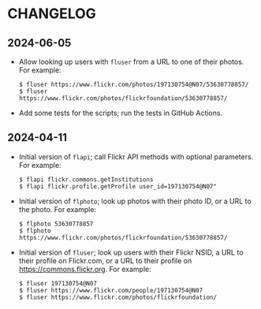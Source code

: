 # CHANGELOG

## 2024-06-05

*   Allow looking up users with `fluser` from a URL to one of their photos.
    For example:

    ```console
    $ fluser https://www.flickr.com/photos/197130754@N07/53630778857/
    $ fluser https://www.flickr.com/photos/flickrfoundation/53630778857/
    ```

*   Add some tests for the scripts; run the tests in GitHub Actions.

## 2024-04-11

*   Initial version of `flapi`; call Flickr API methods with optional parameters.
    For example:

    ```console
    $ flapi flickr.commons.getInstitutions
    $ flapi flickr.profile.getProfile user_id=197130754@N07"
    ```

*   Initial version of `flphoto`; look up photos with their photo ID, or a URL to the photo.
    For example:

    ```console
    $ flphoto 53630778857
    $ flphoto https://www.flickr.com/photos/flickrfoundation/53630778857/
    ```

*   Initial version of `fluser`; look up users with their Flickr NSID, a URL to their profile on Flickr.com, or a URL to their profile on <https://commons.flickr.org>.
    For example:

    ```console
    $ fluser 197130754@N07
    $ fluser https://www.flickr.com/people/197130754@N07
    $ fluser https://www.flickr.com/photos/flickrfoundation/
    ```
